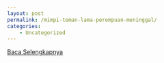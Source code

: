 ```yaml
---
layout: post
permalink: /mimpi-teman-lama-perempuan-meninggal/
categories:
    - Uncategorized
---
```


[Baca Selengkapnya](/04)